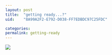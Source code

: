 ```yaml
---
layout: post
title:  "getting ready...?"
uid:	"8A99A2F2-E792-D038-FF7EDBDC97C25FDC"

categories: 
permalink: getting-ready
---
```

<img src="http://www.markdrew.co.uk/blog/images/bans/md_banner_f.gif">